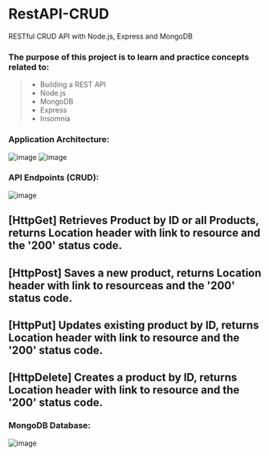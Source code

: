 # RestAPI-CRUD

RESTful CRUD API with Node.js, Express and MongoDB
### The purpose of this project is to learn and practice concepts related to:
> - Building a REST API
> - Node.js
> - MongoDB
> - Express
> - Insomnia

### Application Architecture:
![image](https://github.com/user-attachments/assets/24c3aa43-f90d-4e6e-a3fb-2c3ea5997326)
![image](https://github.com/user-attachments/assets/bf7b39a7-f8e5-4b7d-9951-a4c50452869a)


### API Endpoints (CRUD):
![image](https://github.com/user-attachments/assets/bbdb2a8b-8665-4d6e-937a-033a9e1336aa)
## [HttpGet] Retrieves Product by ID or all Products, returns Location header with link to resource and the '200' status code.
## [HttpPost] Saves a new product, returns Location header with link to resourceas and the '200' status code.
## [HttpPut] Updates existing product by ID, returns Location header with link to resource and the '200' status code.
## [HttpDelete] Creates a product by ID, returns Location header with link to resource and the '200' status code.


### MongoDB Database:
![image](https://github.com/user-attachments/assets/e17d9775-983d-462d-a4f8-1d949d98d33c)

